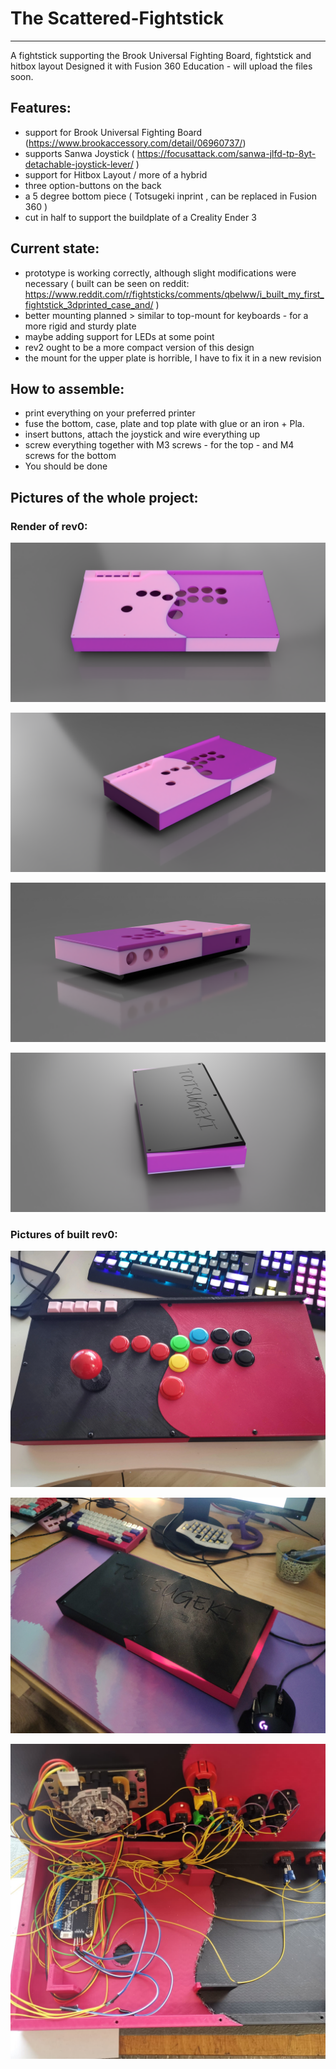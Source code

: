 # The Scattered-Fightstick
---

A fightstick supporting the Brook Universal Fighting Board, fightstick and hitbox layout
Designed it with Fusion 360 Education - will upload the files soon. 

## Features:

- support for Brook Universal Fighting Board (https://www.brookaccessory.com/detail/06960737/)
- supports Sanwa Joystick ( https://focusattack.com/sanwa-jlfd-tp-8yt-detachable-joystick-lever/ ) 
- support for Hitbox Layout / more of a hybrid
- three option-buttons on the back 
- a 5 degree bottom piece ( Totsugeki inprint , can be replaced in Fusion 360 )
- cut in half to support the buildplate of a Creality Ender 3 

## Current state:

- prototype is working correctly, although slight modifications were necessary ( built can be seen on reddit: https://www.reddit.com/r/fightsticks/comments/qbelww/i_built_my_first_fightstick_3dprinted_case_and/ ) 
- better mounting planned > similar to top-mount for keyboards - for a more rigid and sturdy plate 
- maybe adding support for LEDs at some point 
- rev2 ought to be a more compact version of this design
- the mount for the upper plate is horrible, I have to fix it in a new revision

## How to assemble:

- print everything on your preferred printer
- fuse the bottom, case, plate and top plate with glue or an iron + Pla.
- insert buttons, attach the joystick and wire everything up
- screw everything together with M3 screws - for the top - and M4 screws for the bottom 
- You should be done

## Pictures of the whole project:

### Render of rev0:

![renderfull2](/files_images/case-render/render_full2.png)

![renderfull1](/files_images/case-render/render_full0.png)

![renderback](/files_images/case-render/render_back0.png)

![renderbottom](/files_images/case-render/render_bottom0.png)

### Pictures of built rev0:

![built_front](/files_images/case-built/built_front.jpg)

![built bottom](/files_images/case-built/built_bottom.jpg)

![built inside](/files_images/case-built/built_inside.jpg)

